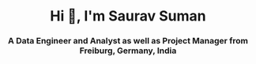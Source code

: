 <h1 align="center">Hi 👋, I'm Saurav Suman</h1>
<h3 align="center">A Data Engineer and Analyst as well as Project Manager from Freiburg, Germany, India</h3>
